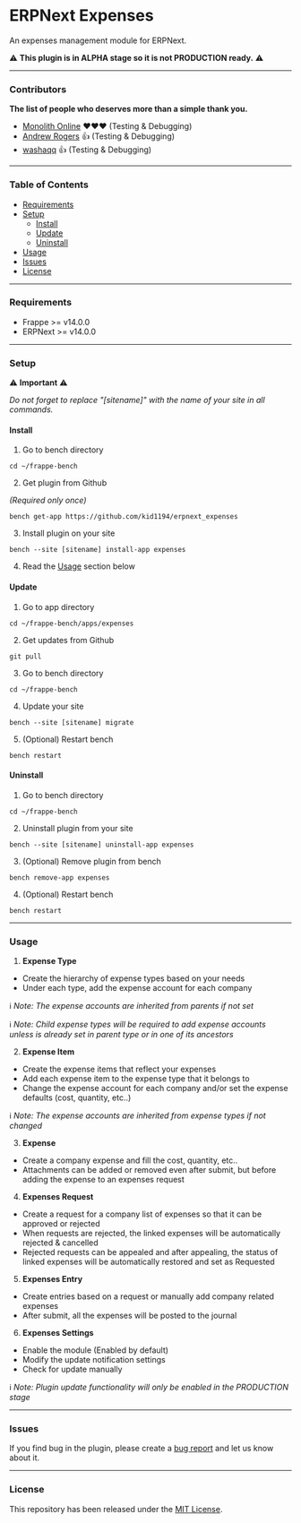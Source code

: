 # ERPNext Expenses

An expenses management module for ERPNext.

⚠️ **This plugin is in ALPHA stage so it is not PRODUCTION ready.** ⚠️

---

### Contributors
**The list of people who deserves more than a simple thank you.**
- [Monolith Online](https://github.com/monolithon) ❤❤❤ (Testing & Debugging)
- [Andrew Rogers](https://github.com/agrogers) 👍 (Testing & Debugging)
- [washaqq](https://github.com/washaqq) 👍 (Testing & Debugging)

---

### Table of Contents
- [Requirements](#requirements)
- [Setup](#setup)
  - [Install](#install)
  - [Update](#update)
  - [Uninstall](#uninstall)
- [Usage](#usage)
- [Issues](#issues)
- [License](#license)

---

### Requirements
- Frappe >= v14.0.0
- ERPNext >= v14.0.0

---

### Setup

⚠️ **Important** ⚠️

*Do not forget to replace "[sitename]" with the name of your site in all commands.*

#### Install
1. Go to bench directory

```
cd ~/frappe-bench
```

2. Get plugin from Github

*(Required only once)*

```
bench get-app https://github.com/kid1194/erpnext_expenses
```

3. Install plugin on your site

```
bench --site [sitename] install-app expenses
```

4. Read the [Usage](#usage) section below

#### Update
1. Go to app directory

```
cd ~/frappe-bench/apps/expenses
```

2. Get updates from Github

```
git pull
```

3. Go to bench directory

```
cd ~/frappe-bench
```

4. Update your site

```
bench --site [sitename] migrate
```

5. (Optional) Restart bench

```
bench restart
```

#### Uninstall
1. Go to bench directory

```
cd ~/frappe-bench
```

2. Uninstall plugin from your site

```
bench --site [sitename] uninstall-app expenses
```

3. (Optional) Remove plugin from bench

```
bench remove-app expenses
```

4. (Optional) Restart bench

```
bench restart
```

---

### Usage
1. **Expense Type**
  - Create the hierarchy of expense types based on your needs
  - Under each type, add the expense account for each company

ℹ️ *Note: The expense accounts are inherited from parents if not set*

ℹ️ *Note: Child expense types will be required to add expense accounts unless is already set in parent type or in one of its ancestors*

2. **Expense Item**
  - Create the expense items that reflect your expenses
  - Add each expense item to the expense type that it belongs to
  - Change the expense account for each company and/or set the expense defaults (cost, quantity, etc..)

ℹ️ *Note: The expense accounts are inherited from expense types if not changed*

3. **Expense**
  - Create a company expense and fill the cost, quantity, etc..
  - Attachments can be added or removed even after submit, but before adding the expense to an expenses request

4. **Expenses Request**
  - Create a request for a company list of expenses so that it can be approved or rejected
  - When requests are rejected, the linked expenses will be automatically rejected & cancelled
  - Rejected requests can be appealed and after appealing, the status of linked expenses will be automatically restored and set as Requested

5. **Expenses Entry**
  - Create entries based on a request or manually add company related expenses
  - After submit, all the expenses will be posted to the journal

6. **Expenses Settings**
  - Enable the module (Enabled by default)
  - Modify the update notification settings
  - Check for update manually

ℹ️ *Note: Plugin update functionality will only be enabled in the PRODUCTION stage*

---

### Issues
If you find bug in the plugin, please create a [bug report](https://github.com/kid1194/erpnext_expenses/issues/new?assignees=&labels=&template=bug_report.md&title=) and let us know about it.

---

### License
This repository has been released under the [MIT License](https://github.com/kid1194/erpnext_expenses/blob/main/LICENSE).